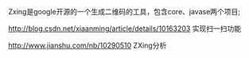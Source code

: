 Zxing是google开源的一个生成二维码的工具，包含core、javase两个项目;

http://blog.csdn.net/xiaanming/article/details/10163203  实现扫一扫功能

http://www.jianshu.com/nb/10290510  ZXing分析




